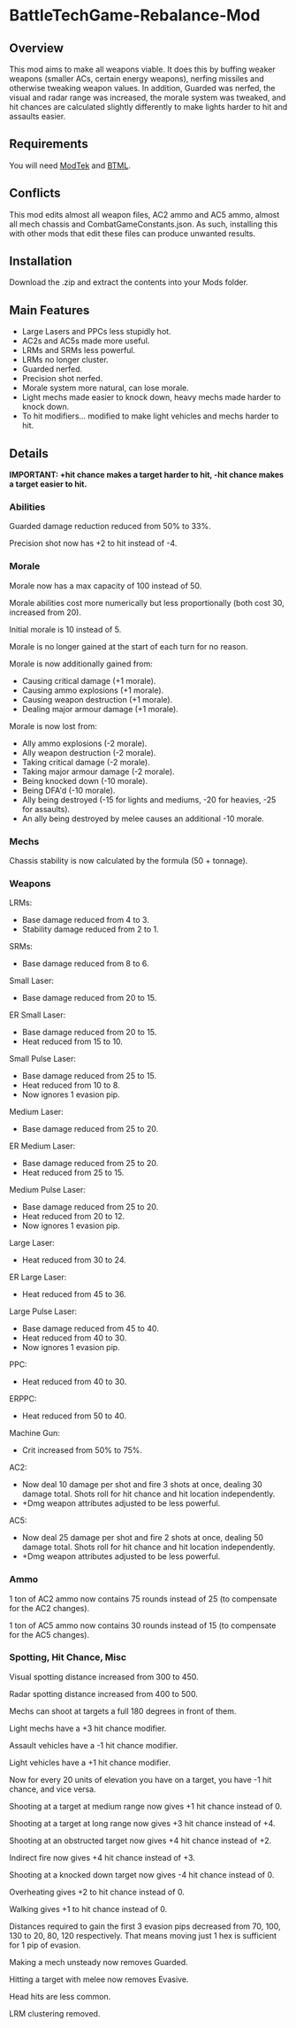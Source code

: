 # BattleTechGame-Rebalance-Mod

## Overview

This mod aims to make all weapons viable. It does this by buffing weaker weapons (smaller ACs, certain energy weapons), nerfing missiles and otherwise tweaking weapon values. In addition, Guarded was nerfed, the visual and radar range was increased, the morale system was tweaked, and hit chances are calculated slightly differently to make lights harder to hit and assaults easier.

## Requirements

You will need [ModTek](https://github.com/Mpstark/ModTek) and [BTML](https://github.com/Mpstark/BattleTechModLoader).

## Conflicts
This mod edits almost all weapon files, AC2 ammo and AC5 ammo, almost all mech chassis and CombatGameConstants.json. As such, installing this with other mods that edit these files can produce unwanted results.

## Installation

Download the .zip and extract the contents into your Mods folder.

## Main Features

- Large Lasers and PPCs less stupidly hot.
- AC2s and AC5s made more useful.
- LRMs and SRMs less powerful.
- LRMs no longer cluster.
- Guarded nerfed.
- Precision shot nerfed.
- Morale system more natural, can lose morale.
- Light mechs made easier to knock down, heavy mechs made harder to knock down.
- To hit modifiers... modified to make light vehicles and mechs harder to hit.

## Details

**IMPORTANT: +hit chance makes a target harder to hit, -hit chance makes a target easier to hit.**

### Abilities

Guarded damage reduction reduced from 50% to 33%.

Precision shot now has +2 to hit instead of -4.

### Morale

Morale now has a max capacity of 100 instead of 50.

Morale abilities cost more numerically but less proportionally (both cost 30, increased from 20).

Initial morale is 10 instead of 5.

Morale is no longer gained at the start of each turn for no reason.

Morale is now additionally gained from:
- Causing critical damage (+1 morale).
- Causing ammo explosions (+1 morale).
- Causing weapon destruction (+1 morale).
- Dealing major armour damage (+1 morale).

Morale is now lost from:
- Ally ammo explosions (-2 morale).
- Ally weapon destruction (-2 morale).
- Taking critical damage (-2 morale).
- Taking major armour damage (-2 morale).
- Being knocked down (-10 morale).
- Being DFA'd (-10 morale).
- Ally being destroyed (-15 for lights and mediums, -20 for heavies, -25 for assaults).
- An ally being destroyed by melee causes an additional -10 morale.

### Mechs

Chassis stability is now calculated by the formula (50 + tonnage).

### Weapons

LRMs:
- Base damage reduced from 4 to 3.
- Stability damage reduced from 2 to 1.

SRMs:
- Base damage reduced from 8 to 6.

Small Laser:
- Base damage reduced from 20 to 15.

ER Small Laser:
- Base damage reduced from 20 to 15. 
- Heat reduced from 15 to 10.

Small Pulse Laser:
- Base damage reduced from 25 to 15.
- Heat reduced from 10 to 8.
- Now ignores 1 evasion pip.

Medium Laser:
- Base damage reduced from 25 to 20.

ER Medium Laser:
- Base damage reduced from 25 to 20.
- Heat reduced from 25 to 15.

Medium Pulse Laser:
- Base damage reduced from 25 to 20.
- Heat reduced from 20 to 12.
- Now ignores 1 evasion pip.

Large Laser:
- Heat reduced from 30 to 24.

ER Large Laser:
- Heat reduced from 45 to 36.

Large Pulse Laser:
- Base damage reduced from 45 to 40.
- Heat reduced from 40 to 30.
- Now ignores 1 evasion pip.

PPC:
- Heat reduced from 40 to 30.

ERPPC:
- Heat reduced from 50 to 40.

Machine Gun:
- Crit increased from 50% to 75%.

AC2:
- Now deal 10 damage per shot and fire 3 shots at once, dealing 30 damage total. Shots roll for hit chance and hit location independently.
- +Dmg weapon attributes adjusted to be less powerful.

AC5:
- Now deal 25 damage per shot and fire 2 shots at once, dealing 50 damage total. Shots roll for hit chance and hit location independently. 
- +Dmg weapon attributes adjusted to be less powerful.

### Ammo

1 ton of AC2 ammo now contains 75 rounds instead of 25 (to compensate for the AC2 changes).

1 ton of AC5 ammo now contains 30 rounds instead of 15 (to compensate for the AC5 changes).

### Spotting, Hit Chance, Misc

Visual spotting distance increased from 300 to 450.

Radar spotting distance increased from 400 to 500.

Mechs can shoot at targets a full 180 degrees in front of them.

Light mechs have a +3 hit chance modifier.

Assault vehicles have a -1 hit chance modifier.

Light vehicles have a +1 hit chance modifier.

Now for every 20 units of elevation you have on a target, you have -1 hit chance, and vice versa.

Shooting at a target at medium range now gives +1 hit chance instead of 0.

Shooting at a target at long range now gives +3 hit chance instead of +4.

Shooting at an obstructed target now gives +4 hit chance instead of +2.

Indirect fire now gives +4 hit chance instead of +3.

Shooting at a knocked down target now gives -4 hit chance instead of 0.

Overheating gives +2 to hit chance instead of 0.

Walking gives +1 to hit chance instead of 0.

Distances required to gain the first 3 evasion pips decreased from 70, 100, 130 to 20, 80, 120 respectively. That means moving just 1 hex is sufficient for 1 pip of evasion.

Making a mech unsteady now removes Guarded.

Hitting a target with melee now removes Evasive.

Head hits are less common.

LRM clustering removed.